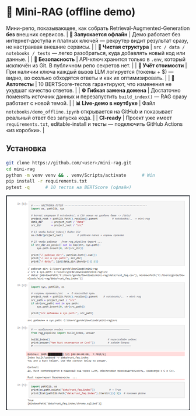 # 🎯 Mini-RAG (offline demo)

Мини-репо, показывающее, как собрать Retrieval-Augmented-Generation **без** внешних сервисов.
| **🚀 Запускается офлайн** | Демо работает без интернет-доступа и платных ключей — рекрутер видит результат сразу, не настраивая внешние сервисы. |
| **📂 Чистая структура** | `src / data / notebooks / tests` — легко разобраться, куда добавлять новый код или данные. |
| **🔐 Безопасность** | API-ключ хранится только в `.env`, который исключён из Git. В публичном репо секретов нет. |
| **💸 Учёт стоимости** | При наличии ключа каждый вызов LLM логируется (токены + $) — видно, во сколько обходятся ответы и как их оптимизировать. |
| **🧪 Автотесты** | 10 BERTScore-тестов гарантируют, что изменения не ухудшат качество ответов. |
| **⚙️ Гибкая замена домена** | Достаточно поменять источник данных и перезапустить `build_index()` — RAG сразу работает с новой темой. |
| **📊 Live-демо в ноутбуке** | Файл `notebooks/demo_offline.ipynb` открывается на GitHub и показывает реальный ответ без запуска кода. |
| **CI-ready** | Проект уже имеет `requirements.txt`, editable-install и тесты — подключить GitHub Actions «из коробки». |

## Установка
```bash
git clone https://github.com/<user>/mini-rag.git
cd mini-rag
python -m venv venv && . venv/Scripts/activate      # Win
pip install -r requirements.txt
pytest -q      # 10 тестов на BERTScore (офлайн)
```
![Demo](docs/screenshot.png)
